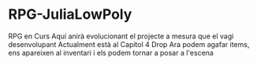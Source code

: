 # RPG-JuliaLowPoly
RPG en Curs
Aquí anirà evolucionant el projecte a mesura que el vagi desenvolupant
Actualment està al Capítol 4  Drop
Ara podem agafar items, ens apareixen al inventari i els podem tornar a posar a l'escena
